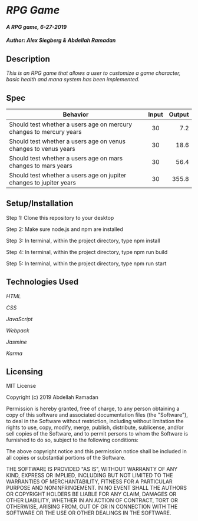 # _RPG Game_

#### _A RPG game, 6-27-2019_

#### _Author: Alex Siegberg & Abdellah Ramadan_

## Description

_This is an RPG game that allows a user to customize a game character, basic health and mana system has been implemented._

## Spec

|                          Behavior                          |        Input       |    Output |
| ---------------------------------------------------------- |:------------------:| ---------:|
| Should test whether a users age on mercury changes to mercury years | 30 | 7.2 |
| Should test whether a users age on venus changes to venus years | 30 | 18.6 |
| Should test whether a users age on mars changes to mars years | 30 | 56.4 |
| Should test whether a users age on jupiter changes to jupiter years | 30 | 355.8 |


## Setup/Installation

Step 1: Clone this repository to your desktop

Step 2: Make sure node.js and npm are installed

Step 3: In terminal, within the project directory, type npm install

Step 4: In terminal, within the project directory, type npm run build

Step 5: In terminal, within the project directory, type npm run start

## Technologies Used

_HTML_

_CSS_

_JavaScript_

_Webpack_

_Jasmine_

_Karma_

## Licensing

MIT License

Copyright (c) 2019 Abdellah Ramadan

Permission is hereby granted, free of charge, to any person obtaining a copy
of this software and associated documentation files (the "Software"), to deal
in the Software without restriction, including without limitation the rights
to use, copy, modify, merge, publish, distribute, sublicense, and/or sell
copies of the Software, and to permit persons to whom the Software is
furnished to do so, subject to the following conditions:

The above copyright notice and this permission notice shall be included in all
copies or substantial portions of the Software.

THE SOFTWARE IS PROVIDED "AS IS", WITHOUT WARRANTY OF ANY KIND, EXPRESS OR
IMPLIED, INCLUDING BUT NOT LIMITED TO THE WARRANTIES OF MERCHANTABILITY,
FITNESS FOR A PARTICULAR PURPOSE AND NONINFRINGEMENT. IN NO EVENT SHALL THE
AUTHORS OR COPYRIGHT HOLDERS BE LIABLE FOR ANY CLAIM, DAMAGES OR OTHER
LIABILITY, WHETHER IN AN ACTION OF CONTRACT, TORT OR OTHERWISE, ARISING FROM,
OUT OF OR IN CONNECTION WITH THE SOFTWARE OR THE USE OR OTHER DEALINGS IN THE
SOFTWARE.

